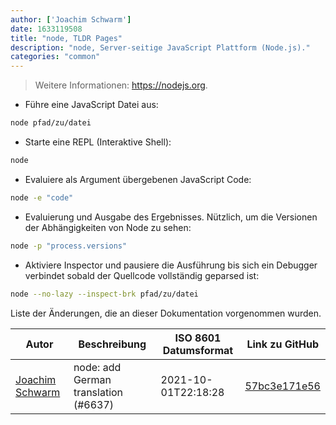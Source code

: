 ```yaml
---
author: ['Joachim Schwarm']
date: 1633119508
title: "node, TLDR Pages"
description: "node, Server-seitige JavaScript Plattform (Node.js)."
categories: "common"
---
```

> Weitere Informationen: <https://nodejs.org>.

- Führe eine JavaScript Datei aus:

```bash
node pfad/zu/datei
```

- Starte eine REPL (Interaktive Shell):

```bash
node
```

- Evaluiere als Argument übergebenen JavaScript Code:

```bash
node -e "code"
```

- Evaluierung und Ausgabe des Ergebnisses. Nützlich, um die Versionen der Abhängigkeiten von Node zu sehen:

```bash
node -p "process.versions"
```

- Aktiviere Inspector und pausiere die Ausführung bis sich ein Debugger verbindet sobald der Quellcode vollständig geparsed ist:

```bash
node --no-lazy --inspect-brk pfad/zu/datei
```
Liste der Änderungen, die an dieser Dokumentation vorgenommen wurden.


Autor | Beschreibung | ISO 8601 Datumsformat | Link zu GitHub
------|-----|-----|-----
[Joachim Schwarm](mailto:joachim@schwarm.co) | node: add German translation (#6637) | 2021-10-01T22:18:28 | [57bc3e171e56](https://github.com/tldr-pages/tldr/commit/57bc3e171e56c1d4225fb4547b5b9658f2c70f6e)

